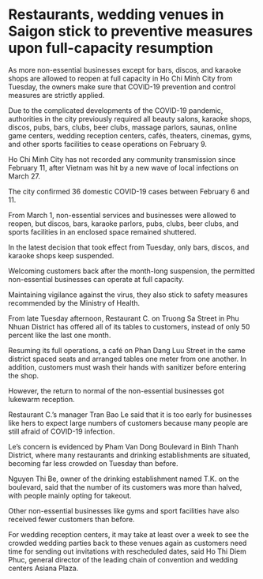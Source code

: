 # Restaurants, wedding venues in Saigon stick to preventive measures upon full-capacity resumption

As more non-essential businesses except for bars, discos, and karaoke shops are allowed to reopen at full capacity in Ho Chi Minh City from Tuesday, the owners make sure that COVID-19 prevention and control measures are strictly applied.

Due to the complicated developments of the COVID-19 pandemic, authorities in the city previously required all beauty salons, karaoke shops, discos, pubs, bars, clubs, beer clubs, massage parlors, saunas, online game centers, wedding reception centers, cafés, theaters, cinemas, gyms, and other sports facilities to cease operations on February 9.

Ho Chi Minh City has not recorded any community transmission since February 11, after Vietnam was hit by a new wave of local infections on March 27.

The city confirmed 36 domestic COVID-19 cases between February 6 and 11.

From March 1, non-essential services and businesses were allowed to reopen, but discos, bars, karaoke parlors, pubs, clubs, beer clubs, and sports facilities in an enclosed space remained shuttered.

In the latest decision that took effect from Tuesday, only bars, discos, and karaoke shops keep suspended.

Welcoming customers back after the month-long suspension, the permitted non-essential businesses can operate at full capacity.

Maintaining vigilance against the virus, they also stick to safety measures recommended by the Ministry of Health.

From late Tuesday afternoon, Restaurant C. on Truong Sa Street in Phu Nhuan District has offered all of its tables to customers, instead of only 50 percent like the last one month.

Resuming its full operations, a café on Phan Dang Luu Street in the same district spaced seats and arranged tables one meter from one another. In addition, customers must wash their hands with sanitizer before entering the shop.

However, the return to normal of the non-essential businesses got lukewarm reception.

Restaurant C.’s manager Tran Bao Le said that it is too early for businesses like hers to expect large numbers of customers because many people are still afraid of COVID-19 infection.

Le’s concern is evidenced by Pham Van Dong Boulevard in Binh Thanh District, where many restaurants and drinking establishments are situated, becoming far less crowded on Tuesday than before. 

Nguyen Thi Be, owner of the drinking establishment named T.K. on the boulevard, said that the number of its customers was more than halved, with people mainly opting for takeout.

Other non-essential businesses like gyms and sport facilities have also received fewer customers than before.

For wedding reception centers, it may take at least over a week to see the crowded wedding parties back to these venues again as customers need time for sending out invitations with rescheduled dates, said Ho Thi Diem Phuc, general director of the leading chain of convention and wedding centers Asiana Plaza.
